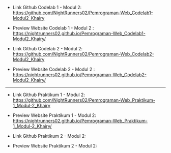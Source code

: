 - Link Github Codelab 1 - Modul 2: https://github.com/NightRunners02/Pemrograman-Web_Codelab1-Modul2_Khairy
- Preview Website Codelab 1 - Modul 2 : https://nightrunners02.github.io/Pemrograman-Web_Codelab1-Modul2_Khairy/

- Link Github Codelab 2 - Modul 2: https://github.com/NightRunners02/Pemrograman-Web_Codelab2-Modul2_Khairy
- Preview Website Codelab 2 - Modul 2 : https://nightrunners02.github.io/Pemrograman-Web_Codelab2-Modul2_Khairy/
---
- Link Github Praktikum 1  - Modul 2: https://github.com/NightRunners02/Pemrograman-Web_Praktikum-1_Modul-2_Khairy
- Preview Website Praktikum 1 - Modul 2: https://nightrunners02.github.io/Pemrograman-Web_Praktikum-1_Modul-2_Khairy/

- Link Github Praktikum 2  - Modul 2: 
- Preview Website Praktikum 2 - Modul 2: 

